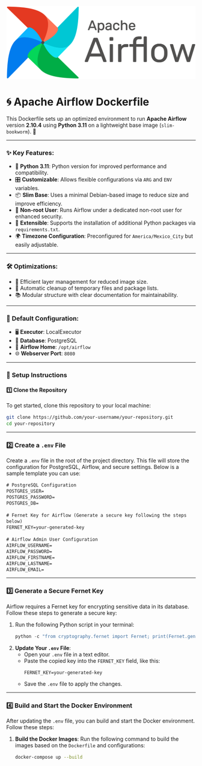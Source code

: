 ![Apache Airflow Logo](https://raw.githubusercontent.com/apache/airflow/19ebcac2395ef9a6b6ded3a2faa29dc960c1e635/docs/apache-airflow/img/logos/wordmark_1.png)

# 🌀 Apache Airflow Dockerfile

This Dockerfile sets up an optimized environment to run **Apache Airflow** version **2.10.4** using **Python 3.11** on a lightweight base image (`slim-bookworm`). 🚀

---

### ✨ **Key Features**:
- 🐍 **Python 3.11**: Python version for improved performance and compatibility.
- 🎛️ **Customizable**: Allows flexible configurations via `ARG` and `ENV` variables.
- 📦 **Slim Base**: Uses a minimal Debian-based image to reduce size and improve efficiency.
- 🔐 **Non-root User**: Runs Airflow under a dedicated non-root user for enhanced security.
- 📄 **Extensible**: Supports the installation of additional Python packages via `requirements.txt`.
- 🌍 **Timezone Configuration**: Preconfigured for `America/Mexico_City` but easily adjustable.

---

### 🛠️ **Optimizations**:
- 🔧 Efficient layer management for reduced image size.
- 🧹 Automatic cleanup of temporary files and package lists.
- 📚 Modular structure with clear documentation for maintainability.

---

### 🔧 **Default Configuration**:
- 🖥️ **Executor**: LocalExecutor
- 🎲 **Database**: PostgreSQL
- 📂 **Airflow Home**: `/opt/airflow`
- 🌐 **Webserver Port**: `8080`

---
### 🔧 **Setup Instructions**
#### 1️⃣ **Clone the Repository**
To get started, clone this repository to your local machine:

```bash
git clone https://github.com/your-username/your-repository.git
cd your-repository
```
---
### 2️⃣ **Create a `.env` File**

Create a `.env` file in the root of the project directory. This file will store the configuration for PostgreSQL, Airflow, and secure settings. Below is a sample template you can use:

```env
# PostgreSQL Configuration
POSTGRES_USER=
POSTGRES_PASSWORD=
POSTGRES_DB=

# Fernet Key for Airflow (Generate a secure key following the steps below)
FERNET_KEY=your-generated-key

# Airflow Admin User Configuration
AIRFLOW_USERNAME=
AIRFLOW_PASSWORD=
AIRFLOW_FIRSTNAME=
AIRFLOW_LASTNAME=
AIRFLOW_EMAIL=
```
---
### 3️⃣ **Generate a Secure Fernet Key**

Airflow requires a Fernet key for encrypting sensitive data in its database. Follow these steps to generate a secure key:

1. Run the following Python script in your terminal:
   ```python
   python -c "from cryptography.fernet import Fernet; print(Fernet.generate_key().decode())"
   ```
2. **Update Your `.env` File**:
   - Open your `.env` file in a text editor.
   - Paste the copied key into the `FERNET_KEY` field, like this:
     ```env
     FERNET_KEY=your-generated-key
     ```
   - Save the `.env` file to apply the changes.
---

### 4️⃣ **Build and Start the Docker Environment**

After updating the `.env` file, you can build and start the Docker environment. Follow these steps:

1. **Build the Docker Images**:
   Run the following command to build the images based on the `Dockerfile` and configurations:
   ```bash
   docker-compose up --build
   ```